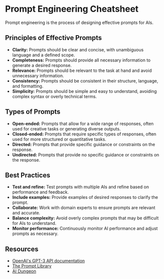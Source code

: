 # Prompt Engineering Cheatsheet

Prompt engineering is the process of designing effective prompts for AIs.

## Principles of Effective Prompts

- **Clarity:** Prompts should be clear and concise, with unambiguous language and a defined scope.
- **Completeness:** Prompts should provide all necessary information to generate a desired response.
- **Relevance:** Prompts should be relevant to the task at hand and avoid unnecessary information.
- **Consistency:** Prompts should be consistent in their structure, language, and formatting.
- **Simplicity:** Prompts should be simple and easy to understand, avoiding complex syntax or overly technical terms.

## Types of Prompts

- **Open-ended:** Prompts that allow for a wide range of responses, often used for creative tasks or generating diverse outputs.
- **Closed-ended:** Prompts that require specific types of responses, often used for more structured or quantitative tasks.
- **Directed:** Prompts that provide specific guidance or constraints on the response.
- **Undirected:** Prompts that provide no specific guidance or constraints on the response.

## Best Practices

- **Test and refine:** Test prompts with multiple AIs and refine based on performance and feedback.
- **Include examples:** Provide examples of desired responses to clarify the prompt.
- **Collaborate:** Work with domain experts to ensure prompts are relevant and accurate.
- **Balance complexity:** Avoid overly complex prompts that may be difficult for AIs to understand.
- **Monitor performance:** Continuously monitor AI performance and adjust prompts as necessary.

## Resources

- [OpenAI's GPT-3 API documentation](https://beta.openai.com/docs/)
- [The Prompt Library](https://thepromptlibrary.org/)
- [AI Dungeon](https://play.aidungeon.io/)
